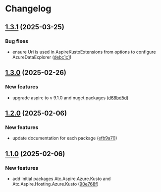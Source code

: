 # Changelog

## [1.3.1](https://github.com/atc-net/atc-aspire/compare/Atc.Aspire.Azure.Kusto@v1.3.0...Atc.Aspire.Azure.Kusto@v1.3.1) (2025-03-25)


### Bug fixes

* ensure Uri is used in AspireKustoExtensions from options to configure AzureDataExplorer ([debc1c1](https://github.com/atc-net/atc-aspire/commit/debc1c1eda894ecb2568035ef9b4d76cd544f6ef))

## [1.3.0](https://github.com/atc-net/atc-aspire/compare/Atc.Aspire.Azure.Kusto@v1.2.0...Atc.Aspire.Azure.Kusto@v1.3.0) (2025-02-26)


### New features

* upgrade aspire to v 9.1.0 and nuget packages ([d68bd5d](https://github.com/atc-net/atc-aspire/commit/d68bd5d37ef306846c505d3f0a86eec305a77d11))

## [1.2.0](https://github.com/atc-net/atc-aspire/compare/Atc.Aspire.Azure.Kusto@v1.1.0...Atc.Aspire.Azure.Kusto@v1.2.0) (2025-02-06)


### New features

* update documentation for each package ([efb9a70](https://github.com/atc-net/atc-aspire/commit/efb9a7049d5ae27b3331d5ae215811be6f7e9605))

## [1.1.0](https://github.com/atc-net/atc-aspire/compare/Atc.Aspire.Azure.Kusto-v1.0.0...Atc.Aspire.Azure.Kusto@v1.1.0) (2025-02-06)


### New features

* add initial packages Atc.Aspire.Azure.Kusto and Atc.Aspire.Hosting.Azure.Kusto ([90e768f](https://github.com/atc-net/atc-aspire/commit/90e768f6f9ca8da748d82e4069e1bbe369310e3b))
